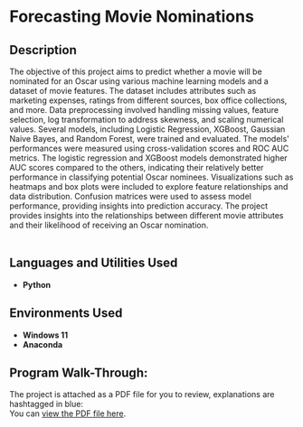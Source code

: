 <h1>Forecasting Movie Nominations</h1>

<h2>Description</h2>

The objective of this project aims to predict whether a movie will be nominated for an Oscar using various machine learning models and a dataset of movie features. The dataset includes attributes such as marketing expenses, ratings from different sources, box office collections, and more. Data preprocessing involved handling missing values, feature selection, log transformation to address skewness, and scaling numerical values. Several models, including Logistic Regression, XGBoost, Gaussian Naive Bayes, and Random Forest, were trained and evaluated. The models' performances were measured using cross-validation scores and ROC AUC metrics. The logistic regression and XGBoost models demonstrated higher AUC scores compared to the others, indicating their relatively better performance in classifying potential Oscar nominees. Visualizations such as heatmaps and box plots were included to explore feature relationships and data distribution. Confusion matrices were used to assess model performance, providing insights into prediction accuracy. The project provides insights into the relationships between different movie attributes and their likelihood of receiving an Oscar nomination.
<br />
<br />

<h2>Languages and Utilities Used</h2>

- <b>Python</b>

<h2>Environments Used </h2>

- <b>Windows 11</b>
- <b>Anaconda</b>

<h2>Program Walk-Through:</h2>

The project is attached as a PDF file for you to review, explanations are hashtagged in blue: <br/>
You can [view the PDF file here](Movie%20Nominations.pdf).
<br />
